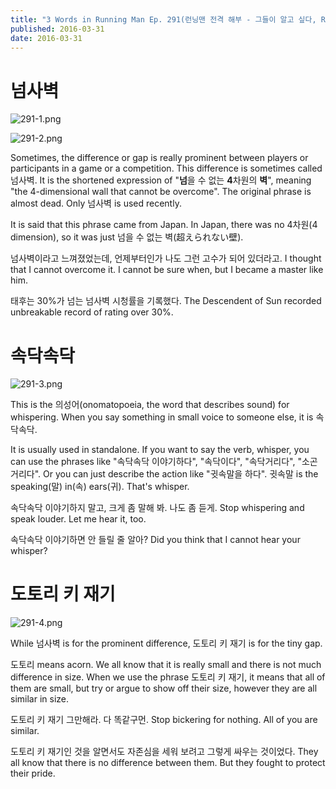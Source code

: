 ```yaml
---
title: "3 Words in Running Man Ep. 291(런닝맨 전격 해부 - 그들이 알고 싶다, Running Man Q & A)"
published: 2016-03-31
date: 2016-03-31
---
```

#  넘사벽

![291-1.png ](/images/291-1.png ) 

![291-2.png ](/images/291-2.png ) 

Sometimes, the difference or gap is really prominent between players or participants in a game or a competition. This difference is sometimes called 넘사벽. It is the shortened expression of "**넘**을 수 없는 **4**차원의 **벽**", meaning "the 4-dimensional wall that cannot be overcome". The original phrase is almost dead. Only 넘사벽 is used recently. 

It is said that this phrase came from Japan. In Japan, there was no 4차원(4 dimension), so it was just 넘을 수 없는 벽(超えられない壁). 



넘사벽이라고 느껴졌었는데, 언제부터인가 나도 그런 고수가 되어 있더라고.
I thought that I cannot overcome it. I cannot be sure when, but I became a master like him. 

태후는 30%가 넘는 넘사벽 시청률을 기록했다. 
The Descendent of Sun recorded unbreakable record of rating over 30%. 



#  속닥속닥

![291-3.png ](/images/291-3.png ) 

This is the 의성어(onomatopoeia, the word that describes sound) for whispering. When you say something in small voice to someone else, it is 속닥속닥. 

It is usually used in standalone. If you want to say the verb, whisper, you can use the phrases like "속닥속닥 이야기하다", "속닥이다", "속닥거리다", "소곤거리다". Or you can just describe the action like "귓속말을 하다". 귓속말 is the speaking(말) in(속) ears(귀). That's whisper.



속닥속닥 이야기하지 말고, 크게 좀 말해 봐. 나도 좀 듣게. 
Stop whispering and speak louder. Let me hear it, too. 

속닥속닥 이야기하면 안 들릴 줄 알아?
Did you think that I cannot hear your whisper?



#  도토리 키 재기

![291-4.png ](/images/291-4.png )

While 넘사벽 is for the prominent difference, 도토리 키 재기 is for the tiny gap. 

도토리 means acorn. We all know that it is really small and there is not much difference in size. When we use the phrase 도토리 키 재기, it means that all of them are small, but try or argue to show off their size, however they are all similar in size. 



도토리 키 재기 그만해라. 다 똑같구먼. 
Stop bickering for nothing. All of you are similar. 

도토리 키 재기인 것을 알면서도 자존심을 세워 보려고 그렇게 싸우는 것이었다. 
They all know that there is no difference between them. But they fought to protect their pride. 

